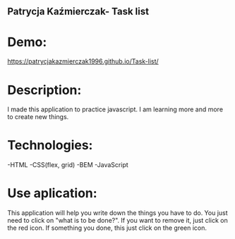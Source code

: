 ## Patrycja Kaźmierczak- Task list

# Demo:
https://patrycjakazmierczak1996.github.io/Task-list/

# Description:

I made this application to practice javascript. I am learning more and more to create new things.

# Technologies:

-HTML
-CSS(flex, grid)
-BEM
-JavaScript

# Use aplication:

This application will help you write down the things you have to do. You just need to click on "what is to be done?". If you want to remove it, just click on the red icon. If something you done, this just click on the green icon. 